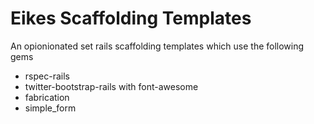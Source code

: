 # Eikes Scaffolding Templates

An opionionated set rails scaffolding templates which use the following gems

* rspec-rails
* twitter-bootstrap-rails with font-awesome
* fabrication
* simple_form
